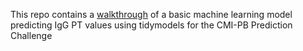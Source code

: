 This repo contains a [walkthrough](CMI-PB_Prediction_Walkthrough.html) of a basic machine learning model predicting IgG PT values using tidymodels for the CMI-PB Prediction Challenge 
